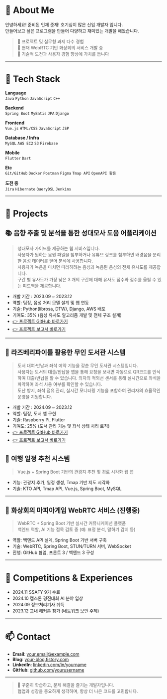 # 👋 About Me

안녕하세요! 준비된 인재 준재! 
호기심이 많은 신입 개발자 입니다.  
만들어보고 싶은 프로그램을 만들어 다양하고 재미있는 개발을 해왔습니다.

> 📌 프로젝트 및 실무형 과제 다수 경험  
> 🌱 현재 WebRTC 기반 화상회의 서비스 개발 중  
> 🧠 기술적 도전과 사용자 경험 향상에 가치를 둡니다

---

# 🔨 Tech Stack

**Language**  
`Java` `Python` `JavaScript` `C++`

**Backend**  
`Spring Boot` `MyBatis` `JPA` `Django`

**Frontend**  
`Vue.js` `HTML/CSS` `JavaScript` `JSP`

**Database / Infra**  
`MySQL`  `AWS EC2` `S3` `Firebase`

**Mobile**  
`Flutter` `Dart`

**Etc**  
`Git/GitHub` `Docker` `Postman` `Figma` `Tmap API` `OpenAPI 활용`

**도전 중**  
`Jira` `Hibernate` `QueryDSL` `Jenkins`

---

# 🧩 Projects

## 📚 음향 추출 및 분석을 통한 성대모사 도움 어플리케이션
> 성대모사 가이드를 제공하는 웹 서비스입니다.  
> 사용자가 원하는 음원 파일을 첨부하거나 유튜브 링크를 첨부하면 배경음을 분리한
음성 데이터를 얻어 분석에 사용합니다.  
> 사용자가 녹음을 마치면 따라하려는 음성과 녹음된 음성의 전체 유사도를
제공합니다.  
> 구간 별 유사도가 가장 낮은 3 개의 구간에 대해 유사도 점수와 점수를
올릴 수 있는 피드백을 제공합니다.  

- 개발 기간 : 2023.09 ~ 2023.12
- 역할: 팀장, 음성 처리 모델 설계 및 웹 연동
- 기술: Python(librosa, DTW), Django, AWS 배포
- 기여도: 35% (음성 유사도 알고리즘 개발 및 전체 구조 설계)
- [👉 프로젝트 GitHub 바로가기](https://github.com/orgs/2023-CapstoneDesign-MEMIC/repositories)
- [👉 프로젝트 보고서 바로가기](https://drive.google.com/file/d/1aNynFb9u3rQcSLSg9IhkmD4JKJMHUtTE/view?usp=sharing)
---

## 📖 라즈베리파이를 활용한 무인 도서관 시스템
> 도서 대여·반납과 좌석 예약 기능을 갖춘 무인 도서관 시스템입니다.  
> 사용자는 도서의 대출/반납을 앱을 통해 요청을 보내면 자동으로 QR코드를 인식하여 대출/반납을 할 수 있습니다.
> 의자의 적외선 센서를 통해 실시간으로 좌석을 파악하여 좌석 사용 여부를 확인할 수 있습니다.  
> 도난 방지, 좌석 점유 관리, 실시간 모니터링 기능을 포함하여 관리자의 효율적인 운영을 지원합니다.

- 개발 기간 : 2024.09 ~ 2023.12
- 역할: 팀장, 도서 앱 구현
- 기술: Raspberry Pi, Flutter
- 기여도: 25% (도서 관리 기능 및 좌석 상태 처리 로직)
- [👉 프로젝트 GitHub 바로가기](https://github.com/orgs/CAU-2024-IoT/repositories)
- [👉 프로젝트 보고서 바로가기](https://drive.google.com/file/d/1tHrOZO_PK0-sdeuQsXxHbj-f5b29MmgJ/view?usp=sharing)


## 🧳 여행 일정 추천 시스템
> Vue.js + Spring Boot 기반의 관광지 추천 및 경로 시각화 웹 앱

- 기능: 관광지 추가, 일정 생성, Tmap 기반 지도 시각화
- 기술: KTO API, Tmap API, Vue.js, Spring Boot, MySQL

---
## 📍 화상회의 마피아게임 WebRTC 서비스 (진행중)
> WebRTC + Spring Boot 기반 실시간 커뮤니케이션 플랫폼  
> 백엔드 역할, AI 기능 접목 검토 중 (예: 표정 분석, 말하기 감지 등)

- 역할: 백엔드 API 설계, Spring Boot 기반 서버 구축
- 기술: WebRTC, Spring Boot, STUN/TURN 서버, WebSocket
- 진행: GitHub 협업, 프론트 3 / 백엔드 3 구성

---


# 🏅 Competitions & Experiences

- 2024.11 SSAFY 9기 수료
- 2024.10 캡스톤 경진대회 AI 분야 입상
- 2024.09 정보처리기사 취득
- 2023.12 교내 해커톤 참가 (네트워크 보안 주제)

---

# 📫 Contact

- **Email**: your.email@example.com  
- **Blog**: [your-blog.tistory.com](https://your-blog.tistory.com)  
- **LinkedIn**: [linkedin.com/in/yourname](https://linkedin.com/in/yourname)  
- **GitHub**: [github.com/yourusername](https://github.com/yourusername)

---

> 💬 꾸준히 학습하고, 문제 해결을 즐기는 개발자입니다.  
> 협업과 성장을 중요하게 생각하며, 항상 더 나은 코드를 고민합니다.
